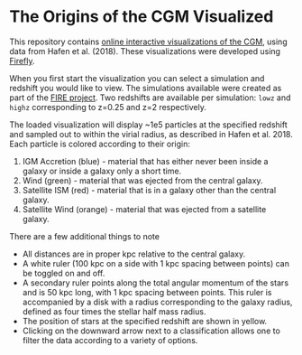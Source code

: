 # The Origins of the CGM Visualized

This repository contains [online interactive visualizations of the CGM](zhafen.github.io/CGM-origins), using data from Hafen et al. (2018). These visualizations were developed using [Firefly](https://github.com/ageller/Firefly).

When you first start the visualization you can select a simulation and redshift you would like to view. The simulations available were created as part of the [FIRE project](https://fire.northwestern.edu). Two redshifts are available per simulation: `lowz` and `highz` corresponding to z=0.25 and z=2 respectively.

The loaded visualization will display ~1e5 particles at the specified redshift and sampled out to within the virial radius, as described in Hafen et al. 2018. Each particle is colored according to their origin:

1. IGM Accretion (blue) - material that has either never been inside a galaxy or inside a galaxy only a short time.
2. Wind (green) - material that was ejected from the central galaxy.
3. Satellite ISM (red) - material that is in a galaxy other than the central galaxy.
4. Satellite Wind (orange) - material that was ejected from a satellite galaxy.

There are a few additional things to note

* All distances are in proper kpc relative to the central galaxy.
* A white ruler (100 kpc on a side with 1 kpc spacing between points) can be toggled on and off.
* A secondary ruler points along the total angular momentum of the stars and is 50 kpc long, with 1 kpc spacing between points. This ruler is accompanied by a disk with a radius corresponding to the galaxy radius, defined as four times the stellar half mass radius.
* The position of stars at the specified redshift are shown in yellow.
* Clicking on the downward arrow next to a classification allows one to filter the data according to a variety of options.
